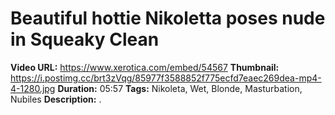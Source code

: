 
# Beautiful hottie Nikoletta poses nude in Squeaky Clean

**Video URL:** https://www.xerotica.com/embed/54567
**Thumbnail:** https://i.postimg.cc/brt3zVqg/85977f3588852f775ecfd7eaec269dea-mp4-4-1280.jpg
**Duration:** 05:57
**Tags:** Nikoleta, Wet, Blonde, Masturbation, Nubiles
**Description:** .
